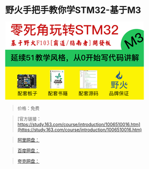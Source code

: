 # 野火手把手教你学STM32-基于M3

![img](../../../assets/study163/free/3f6994eaef2b450bba6c3a92f41802ff.jpg)

> 价格：免费

> [官方链接：https://study.163.com/course/introduction/1006510016.htm](https://study.163.com/course/introduction/1006510016.htm)

> [阿里网盘：]()

> [百度网盘：]()

> [夸克网盘：]()
